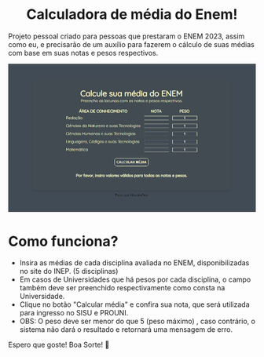 <h1 align="center"> Calculadora de média do Enem! </h1>

<p>
Projeto pessoal criado para pessoas que prestaram o ENEM 2023, assim como eu, e precisarão de um auxílio para fazerem o cálculo de suas médias
com base em suas notas e pesos respectivos.
</p>

<p align="center">
    <img alt = "print do projeto Calculadora ENEM" src="./assets/images/calc-media-image.png">
</p>

# Como funciona?
* Insira as médias de cada disciplina avaliada no ENEM, disponibilizadas no site do INEP. (5 disciplinas)
* Em casos de Universidades que há pesos por cada disciplina, o campo também deve ser preenchido respectivamente como consta na Universidade.
* Clique no botão "Calcular média" e confira sua nota, que será utilizada para ingresso no SISU e PROUNI.
* OBS: O peso deve ser menor do que 5 (peso máximo) , caso contrário, o sistema não dará o resultado e retornará uma mensagem de erro.

Espero que goste! Boa Sorte! 🎉
